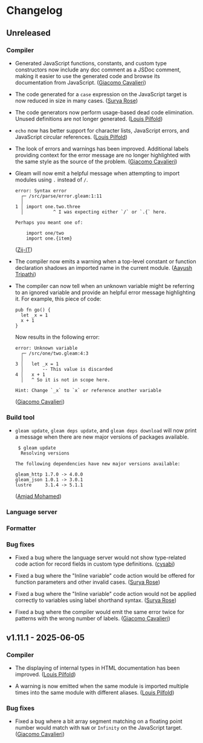 # Changelog

## Unreleased

### Compiler

- Generated JavaScript functions, constants, and custom type constructors now
  include any doc comment as a JSDoc comment, making it easier to use the
  generated code and browse its documentation from JavaScript.
  ([Giacomo Cavalieri](https://github.com/giacomocavalieri))

- The code generated for a `case` expression on the JavaScript target is now
  reduced in size in many cases.
  ([Surya Rose](https://github.com/GearsDatapacks))

- The code generators now perform usage-based dead code elimination. Unused
  definitions are not longer generated.
  ([Louis Pilfold](https://github.com/lpil))

- `echo` now has better support for character lists, JavaScript errors, and
  JavaScript circular references.
  ([Louis Pilfold](https://github.com/lpil))

- The look of errors and warnings has been improved. Additional labels providing
  context for the error message are no longer highlighted with the same style as
  the source of the problem.
  ([Giacomo Cavalieri](https://github.com/giacomocavalieri))

- Gleam will now emit a helpful message when attempting to import modules using
  `.` instead of `/`.

  ```gleam
  error: Syntax error
    ┌─ /src/parse/error.gleam:1:11
    │
  1 │ import one.two.three
    │           ^ I was expecting either `/` or `.{` here.

  Perhaps you meant one of:

      import one/two
      import one.{item}
  ```

  ([Zij-IT](https://github.com/zij-it))

- The compiler now emits a warning when a top-level constant or function declaration
  shadows an imported name in the current module.
  ([Aayush Tripathi](https://github.com/aayush-tripathi))

- The compiler can now tell when an unknown variable might be referring to an
  ignored variable and provide an helpful error message highlighting it. For
  example, this piece of code:

  ```gleam
  pub fn go() {
    let _x = 1
    x + 1
  }
  ```

  Now results in the following error:

  ```
  error: Unknown variable
    ┌─ /src/one/two.gleam:4:3
    │
  3 │   let _x = 1
    │       -- This value is discarded
  4 │   x + 1
    │   ^ So it is not in scope here.

  Hint: Change `_x` to `x` or reference another variable
  ```

  ([Giacomo Cavalieri](https://github.com/giacomocavalieri))

### Build tool

- `gleam update`, `gleam deps update`, and `gleam deps download` will now print
  a message when there are new major versions of packages available.

  ```text
   $ gleam update
    Resolving versions

  The following dependencies have new major versions available:

  gleam_http 1.7.0 -> 4.0.0
  gleam_json 1.0.1 -> 3.0.1
  lustre     3.1.4 -> 5.1.1
  ```

  ([Amjad Mohamed](https://github.com/andho))

### Language server

### Formatter

### Bug fixes

- Fixed a bug where the language server would not show type-related code action
  for record fields in custom type definitions.
  ([cysabi](https://github.com/cysabi))

- Fixed a bug where the "Inline variable" code action would be offered for
  function parameters and other invalid cases.
  ([Surya Rose](https://github.com/GearsDatapacks))

- Fixed a bug where the "Inline variable" code action would not be applied
  correctly to variables using label shorthand syntax.
  ([Surya Rose](https://github.com/GearsDatapacks))

- Fixed a bug where the compiler would emit the same error twice for patterns
  with the wrong number of labels.
  ([Giacomo Cavalieri](https://github.com/giacomocavalieri))

## v1.11.1 - 2025-06-05

### Compiler

- The displaying of internal types in HTML documentation has been improved.
  ([Louis Pilfold](https://github.com/lpil))

- A warning is now emitted when the same module is imported
  multiple times into the same module with different aliases.
  ([Louis Pilfold](https://github.com/lpil))

### Bug fixes

- Fixed a bug where a bit array segment matching on a floating point number
  would match with `NaN` or `Infinity` on the JavaScript target.
  ([Giacomo Cavalieri](https://github.com/giacomocavalieri))
